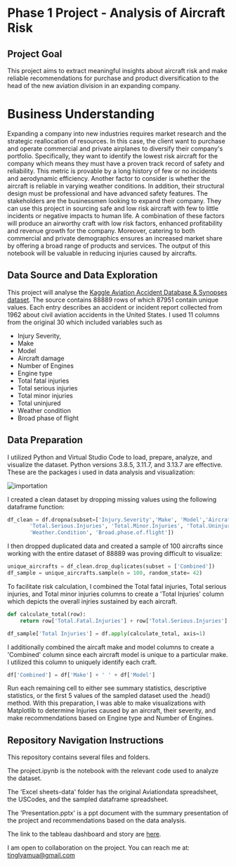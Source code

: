 # Phase 1 Project - Analysis of Aircraft Risk
## Project Goal
This project aims to extract meaningful insights about aircraft risk and make reliable recommendations for purchase and product diversification to the head of the new aviation division
in an expanding company.

# Business Understanding
Expanding a company into new industries requires market research and the strategic reallocation of resources. 
In this case, the client want to purchase and operate commercial and private airplanes to diversify their company's portfolio. 
Specifically, they want to identify the lowest risk aircraft for the company which means they must have a proven track record of safety and reliability. 
This metric is provable by a long history of few or no incidents and aerodynamic efficiency. Another factor to consider is whether the aircraft is reliable in varying weather conditions. 
In addition, their structural design must be professional and have advanced safety features.
The stakeholders are the businessmen looking to expand their company. 
They can use this project in sourcing safe and low risk aircraft with few to little incidents or negative impacts to human life.
A combination of these factors will produce an airworthy craft with low risk factors, enhanced profitability and revenue growth for the company. 
Moreover, catering to both commercial and private demographics ensures an increased market share by offering a broad range of products and services.
The output of this notebook will be valuable in reducing injuries caused by aircrafts.

## Data Source and Data Exploration
This project will analyse the [Kaggle Aviation Accident Database & Synopses dataset](https://www.kaggle.com/datasets/khsamaha/aviation-accident-database-synopses). The source contains 88889
rows of which 87951 contain unique values. Each entry describes an accident or incident report collected from 1962 about civil aviation accidents in the United States.
I used 11 columns from the original 30 which included variables such as 
- Injury Severity,
- Make
- Model
- Aircraft damage
- Number of Engines
- Engine type
- Total fatal injuries
- Total serious injuries
- Total minor injuries
- Total uninjured
- Weather condition
- Broad phase of flight

## Data Preparation
I utilized Python and Virtual Studio Code to load, prepare, analyze, and visualize the dataset.
Python versions 3.8.5, 3.11.7, and 3.13.7 are effective.
These are the packages i used in data analysis and visualization:

![importation](https://github.com/user-attachments/assets/2cec92e7-3021-4eee-b4f8-709983260308)

I created a clean dataset by dropping missing values using the following dataframe function:
```Python
df_clean = df.dropna(subset=['Injury.Severity','Make', 'Model','Aircraft.damage', 'Number.of.Engines', 'Engine.Type','Total.Fatal.Injuries',
       'Total.Serious.Injuries', 'Total.Minor.Injuries', 'Total.Uninjured',
       'Weather.Condition', 'Broad.phase.of.flight'])
```
I then dropped duplicated data and created a sample of 100 aircrafts since working with the entire dataset of 88889 was proving difficult to visualize:
```Python
unique_aircrafts = df_clean.drop_duplicates(subset = ['Combined'])
df_sample = unique_aircrafts.sample(n = 100, random_state= 42)
```
To facilitate risk calculation, I combined the Total fatal injuries, Total serious injuries, and Total minor injuries columns to create a 'Total Injuries' column which depicts the overall
injries sustained by each aircraft.
```Python
def calculate_total(row):
    return row['Total.Fatal.Injuries'] + row['Total.Serious.Injuries'] + row['Total.Minor.Injuries']

df_sample['Total Injuries'] = df.apply(calculate_total, axis=1)
```
I additionally combined the aircaft make and model columns to create a 'Combined' column since each aircraft model is unique to a particular make. I utilized this column to uniquely identify each craft.
```Python
df['Combined'] = df['Make'] + ' ' + df['Model']
```
Run each remaining cell to either see summary statistics, descriptive statistics, or the first 5 values of the sampled dataset used the .head() method.
With this preparation, I was able to make visualizations with Matplotlib to determine Injuries caused by an aircraft, their severity, and make recommendations based on Engine type and Number of Engines.

## Repository Navigation Instructions
This repository contains several files and folders.

The project.ipynb is the notebook with the relevant code used to analyze the dataset.

The 'Excel sheets-data' folder has the original Aviationdata spreadsheet, the USCodes, and the sampled dataframe spreadsheet.

The 'Presentation.pptx' is a ppt document with the summary presentation of the project and recommendations based on the data analysis.

The link to the tableau dashboard and story are [here](https://public.tableau.com/views/Dashboard_17458785633440/Story1?:language=en-US&publish=yes&:sid=&:redirect=auth&:display_count=n&:origin=viz_share_link).

I am open to collaboration on the project. You can reach me at: tinglyamua@gmail.com
